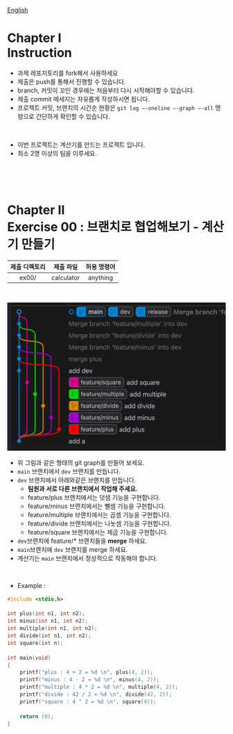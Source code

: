[English](README.md)
# Chapter Ⅰ<br>Instruction

- 과제 레포지토리를 fork해서 사용하세요
- 제출은 push를 통해서 진행할 수 있습니다.
- branch, 커밋이 꼬인 경우에는 처음부터 다시 시작해야할 수 있습니다.
- 제출 commit 메세지는 자유롭게 작성하시면 됩니다.
- 프로젝트 커밋, 브랜치의 시간순 현황은 `git log —-oneline —-graph —-all` 명령으로 간단하게 확인할 수 있습니다.

<br>

- 이번 프로젝트는 계산기를 만드는 프로젝트 입니다.
- 최소 2명 이상의 팀을 이루세요.

<br>
<br>
<br>
    
# Chapter Ⅱ<br>Exercise 00 : 브랜치로 협업해보기 - 계산기 만들기

| 제출 디렉토리 | 제출 파일 | 허용 명령어 |
|:--:|:--:|:--:|
| ex00/ | calculator | anything |

<br>

![](https://github.com/euiminnn/Learn-Git-Branch/blob/main/assets/p03example.png?raw=true)

- 위 그림과 같은 형태의 git graph를 만들어 보세요.
- `main` 브랜치에서 `dev` 브랜치를 만듭니다.
- `dev` 브랜치에서 아래와같은 브랜치를 만듭니다.
    - **팀원과 서로 다른 브랜치에서 작업해 주세요.**
    - feature/plus 브랜치에서는 덧셈 기능을 구현합니다.
    - feature/minus 브랜치에서는 뺄셈 기능을 구현합니다.
    - feature/multiple 브랜치에서는 곱셈 기능을 구현합니다.
    - feature/divide 브랜치에서는 나눗셈 기능을 구현합니다.
    - feature/square 브랜치에서는 제곱 기능을 구현합니다.
- `dev`브랜치에 feature/* 브랜치들을 **merge** 하세요.
- `main`브랜치에 `dev` 브랜치를 merge 하세요.
- 계산기는 `main` 브랜치에서 정상적으로 작동해야 합니다.

<br>

* Example :

```c
#include <stdio.h>

int plus(int n1, int n2);
int minus(int n1, int n2);
int multiple(int n1, int n2);
int divide(int n1, int n2);
int square(int n);

int main(void)
{
    printf("plus : 4 + 2 = %d \n", plus(4, 2));
    printf("minus : 4 - 2 = %d \n", minus(4, 2));
    printf("multiple : 4 * 2 = %d \n", multiple(4, 2));
    printf("divide : 42 / 2 = %d \n", divide(42, 2));
    printf("square : 4 ^ 2 = %d \n", square(4));

	return (0);
}
```

<br>
<br>
<br>
